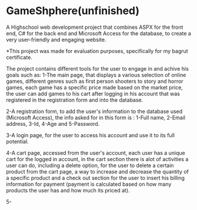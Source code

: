 # GameShphere(unfinished)
A Highschool web development project that combines ASPX for the front end, C# for the back end and Microsoft Access for the database, to create a very user-friendly and engaging website.

*This project was made for evaluation purposes, specifically for my bagrut certificate.

The project contains different tools for the user to engage in and achive his goals such as:
1-The main page, that displays a various selection of online games, different genres such as first person shooters to story and horror games, each game has a specific price made based on the market price, the user can add games to his cart after logging in his account that was registered in the registration form and into the database.

2-A registration form, to add the user's information to the database used (Microsoft Access), the info asked for in this form is : 1-Full name, 2-Email address, 3-Id, 4-Age and 5-Password.

3-A login page, for the user to access his account and use it to its full potential.

4-A cart page, accessed from the user's account, each user has a unique cart for the logged in account, in the cart section there is alot of activities a user can do, including a delete option, for the user to delete a certain product from the cart page, a way to increase and decrease the quantity of a specific product and a check out section for the user to insert his billing information for payment (payment is calculated based on how many products the user has and how much its priced at).

5-
